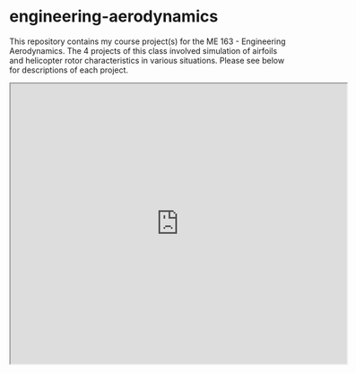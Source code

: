# engineering-aerodynamics
<p>This repository contains my course project(s) for the ME 163 - Engineering Aerodynamics. The 4 projects of this class involved simulation of airfoils and helicopter rotor characteristics in various situations. Please see below for descriptions of each project.</p>


<iframe src="https://github.com/sgushy/engineering-aerodynamics/files/9604350/ME_163_Project_1.2.pdf" width=600 height=500></iframe>
